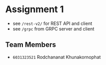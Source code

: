 # Assignment 1

- see `/rest-v2/` for REST API and client
- see `/grpc` from GRPC server and client


## Team Members

- `6031323521` Rodchananat Khunakornophat


